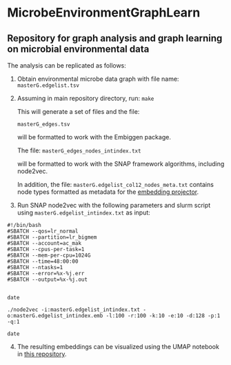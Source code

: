 # MicrobeEnvironmentGraphLearn

## Repository for graph analysis and graph learning on microbial environmental data


The analysis can be replicated as follows:

1. Obtain environmental microbe data graph with file name:
   ```masterG.edgelist.tsv```

2. Assuming in main repository directory, run:
   ```make```

   This will generate a set of files and the file:

   ```masterG_edges.tsv```

   will be formatted to work with the Embiggen package.

   The file:
   ```masterG_edges_nodes_intindex.txt```

   will be formatted to work with the SNAP framework algorithms, including node2vec.

   In addition, the file:
   ```masterG.edgelist_col12_nodes_meta.txt```
   contains node types formatted as metadata for the [embedding projector](https://projector.tensorflow.org/).

3. Run SNAP node2vec with the following parameters and slurm script using ```masterG.edgelist_intindex.txt``` as input:
```
#!/bin/bash
#SBATCH --qos=lr_normal
#SBATCH --partition=lr_bigmem
#SBATCH --account=ac_mak
#SBATCH --cpus-per-task=1
#SBATCH --mem-per-cpu=1024G
#SBATCH --time=48:00:00
#SBATCH --ntasks=1
#SBATCH --error=%x-%j.err
#SBATCH --output=%x-%j.out


date

./node2vec -i:masterG.edgelist_intindex.txt -o:masterG.edgelist_intindex.emb -l:100 -r:100 -k:10 -e:10 -d:128 -p:1 -q:1

date
```

4. The resulting embeddings can be visualized using the UMAP notebook in [this repository](https://github.com/realmarcin/MicrobeEnvironmentGraphLearn/blob/master/embedding_umap.ipynb). 



